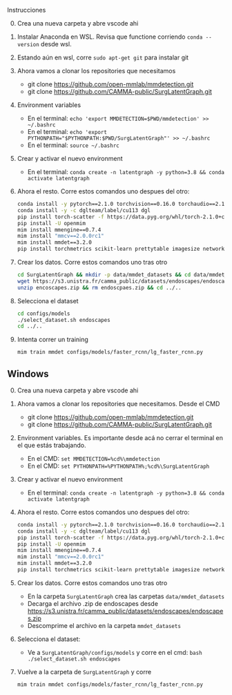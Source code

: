 Instrucciones

0. Crea una nueva carpeta y abre vscode ahi
1. Instalar Anaconda en WSL. Revisa que functione corriendo `conda --version` desde wsl.
2. Estando aún en wsl, corre `sudo apt-get git` para instalar git
3. Ahora vamos a clonar los repositories que necesitamos

   - git clone https://github.com/open-mmlab/mmdetection.git
   - git clone https://github.com/CAMMA-public/SurgLatentGraph.git

4. Environment variables

   - En el terminal: `echo 'export MMDETECTION=$PWD/mmdetection' >> ~/.bashrc`
   - En el terminal: `echo 'export PYTHONPATH="$PYTHONPATH:$PWD/SurgLatentGraph"' >> ~/.bashrc`
   - En el terminal: `source ~/.bashrc`

5. Crear y activar el nuevo environment

   - En el terminal: `conda create -n latentgraph -y python=3.8 && conda activate latentgraph`

6. Ahora el resto. Corre estos comandos uno despues del otro:
   ```bash
   conda install -y pytorch==2.1.0 torchvision==0.16.0 torchaudio==2.1.0 pytorch-cuda=11.8 -c pytorch -c nvidia
   conda install -y -c dglteam/label/cu113 dgl
   pip install torch-scatter -f https://data.pyg.org/whl/torch-2.1.0+cu118.html
   pip install -U openmim
   mim install mmengine==0.7.4
   mim install "mmcv==2.0.0rc1"
   mim install mmdet==3.2.0
   pip install torchmetrics scikit-learn prettytable imagesize networkx opencv-python yapf==0.40.1
   ```

7. Crear los datos. Corre estos comandos uno tras otro
   ```bash
   cd SurgLatentGraph && mkdir -p data/mmdet_datasets && cd data/mmdet_datasets
   wget https://s3.unistra.fr/camma_public/datasets/endoscapes/endoscapes.zip 
   unzip encoscapes.zip && rm endoscpaes.zip && cd ../..
   ```

8. Selecciona el dataset
   ```bash
   cd configs/models
   ./select_dataset.sh endoscapes
   cd ../..
   ```

9. Intenta correr un training
   ```bash
   mim train mmdet configs/models/faster_rcnn/lg_faster_rcnn.py
   ```


## Windows

0. Crea una nueva carpeta y abre vscode ahi
3. Ahora vamos a clonar los repositories que necesitamos. Desde el CMD

   - git clone https://github.com/open-mmlab/mmdetection.git
   - git clone https://github.com/CAMMA-public/SurgLatentGraph.git

4. Environment variables. Es importante desde acá no cerrar el terminal en el que estás trabajando.

   - En el CMD: `set MMDETECTION=%cd%\mmdetection`
   - En el CMD: `set PYTHONPATH=%PYTHONPATH%;%cd%\SurgLatentGraph`

5. Crear y activar el nuevo environment

   - En el terminal: `conda create -n latentgraph -y python=3.8 && conda activate latentgraph`

6. Ahora el resto. Corre estos comandos uno despues del otro:
   ```bash
   conda install -y pytorch==2.1.0 torchvision==0.16.0 torchaudio==2.1.0 pytorch-cuda=11.8 -c pytorch -c nvidia
   conda install -y -c dglteam/label/cu113 dgl
   pip install torch-scatter -f https://data.pyg.org/whl/torch-2.1.0+cu118.html
   pip install -U openmim
   mim install mmengine==0.7.4
   mim install "mmcv==2.0.0rc1"
   mim install mmdet==3.2.0
   pip install torchmetrics scikit-learn prettytable imagesize networkx opencv-python yapf==0.40.1
   ```

7. Crear los datos. Corre estos comandos uno tras otro

   - En la carpeta `SurgLatentGraph` crea las carpetas `data/mmdet_datasets`
   - Decarga el archivo .zip de endoscapes desde https://s3.unistra.fr/camma_public/datasets/endoscapes/endoscapes.zip
   - Descomprime el archivo en la carpeta `mmdet_datasets`

8. Selecciona el dataset:
   - Ve a `SurgLatentGraph/configs/models` y corre en el cmd: `bash ./select_dataset.sh endoscapes`

9. Vuelve a la carpeta de `SurgLatentGraph` y corre 
   ```bash
   mim train mmdet configs/models/faster_rcnn/lg_faster_rcnn.py
   ```